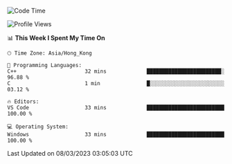 <!--START_SECTION:waka-->
![Code Time](http://img.shields.io/badge/Code%20Time-36%20hrs%2046%20mins-blue)

![Profile Views](http://img.shields.io/badge/Profile%20Views-1-blue)

📊 **This Week I Spent My Time On** 

```text
🕑︎ Time Zone: Asia/Hong_Kong

💬 Programming Languages: 
C++                      32 mins             ████████████████████████░   96.88 % 
C                        1 min               █░░░░░░░░░░░░░░░░░░░░░░░░   03.12 % 

🔥 Editors: 
VS Code                  33 mins             █████████████████████████   100.00 % 

💻 Operating System: 
Windows                  33 mins             █████████████████████████   100.00 % 
```


 Last Updated on 08/03/2023 03:05:03 UTC
<!--END_SECTION:waka-->
